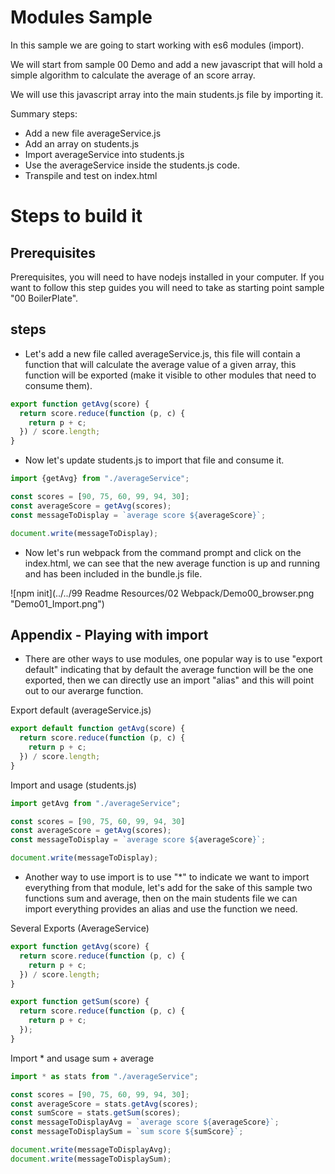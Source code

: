 # Modules Sample

In this sample we are going to start working with es6 modules (import).

We will start from sample 00 Demo and add a new javascript that will
hold a simple algorithm to calculate the average of an score array.

We will use this javascript array into the main students.js file by importing
it.

Summary steps:
 - Add a new file averageService.js
 - Add an array on students.js
 - Import averageService into students.js
 - Use the averageService inside the students.js code.
 - Transpile and test on index.html


# Steps to build it

## Prerequisites

Prerequisites, you will need to have nodejs installed in your computer. If you want to follow this step guides you will need to take as starting point sample "00 BoilerPlate".

## steps

- Let's add a new file called averageService.js, this file will contain a function that will calculate the average value of a given array, this function will be exported (make it visible to other modules that need to consume them).

````javascript
export function getAvg(score) {
  return score.reduce(function (p, c) {
    return p + c;
  }) / score.length;
}
````

- Now let's update students.js to import that file and consume it.

````javascript
import {getAvg} from "./averageService";

const scores = [90, 75, 60, 99, 94, 30];
const averageScore = getAvg(scores);
const messageToDisplay = `average score ${averageScore}`;

document.write(messageToDisplay);
````

- Now let's run webpack from the command prompt and click on the index.html, we
can see that the new average function is up and running and has been included in
the bundle.js file.

![npm init](../../99 Readme Resources/02 Webpack/Demo00_browser.png "Demo01_Import.png")

## Appendix - Playing with import

- There are other ways to use modules, one popular way is to use "export default"
indicating that by default the average function will be the one exported, then
we can directly use an import "alias" and this will point out to our averarge function.

Export default (averageService.js)

````javascript
export default function getAvg(score) {
  return score.reduce(function (p, c) {
    return p + c;
  }) / score.length;
}
````

Import and usage (students.js)

````javascript
import getAvg from "./averageService";

const scores = [90, 75, 60, 99, 94, 30]
const averageScore = getAvg(scores);
const messageToDisplay = `average score ${averageScore}`;

document.write(messageToDisplay);
````


- Another way to use import is to use "*" to indicate we want to import everything
from that module, let's add for the sake of this sample two functions sum and average,
then on the main students file we can import everything provides an alias and use
the function we need.

Several Exports (AverageService)

````javascript
export function getAvg(score) {
  return score.reduce(function (p, c) {
    return p + c;
  }) / score.length;
}

export function getSum(score) {
  return score.reduce(function (p, c) {
    return p + c;
  });
}
````

Import * and usage sum + average

````javascript
import * as stats from "./averageService";

const scores = [90, 75, 60, 99, 94, 30];
const averageScore = stats.getAvg(scores);
const sumScore = stats.getSum(scores);
const messageToDisplayAvg = `average score ${averageScore}`;
const messageToDisplaySum = `sum score ${sumScore}`;

document.write(messageToDisplayAvg);
document.write(messageToDisplaySum);
````
